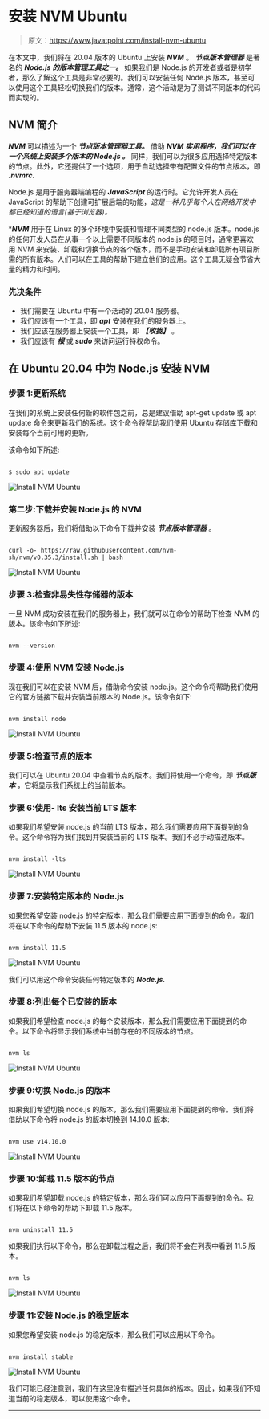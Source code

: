 # 安装 NVM Ubuntu

> 原文：<https://www.javatpoint.com/install-nvm-ubuntu>

在本文中，我们将在 20.04 版本的 Ubuntu 上安装 ***NVM*** 。 ***节点版本管理器*** 是著名的 ***Node.js 的版本管理工具之一。*** 如果我们是 Node.js 的开发者或者是初学者，那么了解这个工具是非常必要的。我们可以安装任何 Node.js 版本，甚至可以使用这个工具轻松切换我们的版本。通常，这个活动是为了测试不同版本的代码而实现的。

## NVM 简介

***NVM*** 可以描述为一个 ***节点版本管理器工具。*** 借助 ***NVM 实用程序，我们可以在一个系统上安装多个版本的 ***Node.js*** 。*** 同样，我们可以为很多应用选择特定版本的节点。此外，它还提供了一个选项，用于自动选择带有配置文件的节点版本，即 ***.nvmrc.***

Node.js 是用于服务器端编程的 ***JavaScript*** 的运行时。它允许开发人员在 JavaScript 的帮助下创建可扩展后端的功能，*这是一种几乎每个人在网络开发中都已经知道的语言(基于浏览器)。*

 ****NVM*** 用于在 Linux 的多个环境中安装和管理不同类型的 node.js 版本。node.js 的任何开发人员在从事一个以上需要不同版本的 node.js 的项目时，通常更喜欢用 NVM 来安装、卸载和切换节点的各个版本，而不是手动安装和卸载所有项目所需的所有版本。人们可以在工具的帮助下建立他们的应用。这个工具无疑会节省大量的精力和时间。

### 先决条件

*   我们需要在 Ubuntu 中有一个活动的 20.04 服务器。
*   我们应该有一个工具，即 ***apt*** 安装在我们的服务器上。
*   我们应该在服务器上安装一个工具，即 ***【收拢】*** 。
*   我们应该有 ***根*** 或 ***sudo*** 来访问运行特权命令。

## 在 Ubuntu 20.04 中为 Node.js 安装 NVM

### 步骤 1:更新系统

在我们的系统上安装任何新的软件包之前，总是建议借助 apt-get update 或 apt update 命令来更新我们的系统。这个命令将帮助我们使用 Ubuntu 存储库下载和安装每个当前可用的更新。

该命令如下所述:

```

$ sudo apt update

```

![Install NVM Ubuntu](img/1057721e983ccf3b4286a8f28d6f353e.png)

### 第二步:下载并安装 Node.js 的 NVM

更新服务器后，我们将借助以下命令下载并安装 ***节点版本管理器*** 。

```

curl -o- https://raw.githubusercontent.com/nvm-sh/nvm/v0.35.3/install.sh | bash

```

![Install NVM Ubuntu](img/e8291bbfc0db02f24c2964c41c2927a4.png)

### 步骤 3:检查非易失性存储器的版本

一旦 NVM 成功安装在我们的服务器上，我们就可以在命令的帮助下检查 NVM 的版本。该命令如下所述:

```

nvm --version

```

### 步骤 4:使用 NVM 安装 Node.js

现在我们可以在安装 NVM 后，借助命令安装 node.js。这个命令将帮助我们使用它的官方链接下载并安装当前版本的 Node.js。该命令如下:

```

nvm install node

```

![Install NVM Ubuntu](img/4dbf8989d78c53d0978df76118ff6ad1.png)

### 步骤 5:检查节点的版本

我们可以在 Ubuntu 20.04 中查看节点的版本。我们将使用一个命令，即 ***节点版本*** ，它将显示我们系统上的当前版本。

### 步骤 6:使用- lts 安装当前 LTS 版本

如果我们希望安装 node.js 的当前 LTS 版本，那么我们需要应用下面提到的命令。这个命令将为我们找到并安装当前的 LTS 版本。我们不必手动描述版本。

```

nvm install -lts

```

![Install NVM Ubuntu](img/4269afe92452beffb06afd7e6ea739f7.png)

### 步骤 7:安装特定版本的 Node.js

如果您希望安装 node.js 的特定版本，那么我们需要应用下面提到的命令。我们将在以下命令的帮助下安装 11.5 版本的 node.js:

```

nvm install 11.5

```

![Install NVM Ubuntu](img/818bd9bb27f4d0df55cad19028230f0c.png)

我们可以用这个命令安装任何特定版本的 ***Node.js.***

### 步骤 8:列出每个已安装的版本

如果我们希望检查 node.js 的每个安装版本，那么我们需要应用下面提到的命令。以下命令将显示我们系统中当前存在的不同版本的节点。

```

nvm ls

```

![Install NVM Ubuntu](img/168ceb9f0c84baea0862f06313b09189.png)

### 步骤 9:切换 Node.js 的版本

如果我们希望切换 node.js 的版本，那么我们需要应用下面提到的命令。我们将借助以下命令将 node.js 的版本切换到 14.10.0 版本:

```

nvm use v14.10.0

```

![Install NVM Ubuntu](img/fda3fd3b145ee0ab89f194dfe7f88c8a.png)

### 步骤 10:卸载 11.5 版本的节点

如果我们希望卸载 node.js 的特定版本，那么我们可以应用下面提到的命令。我们将在以下命令的帮助下卸载 11.5 版本。

```

nvm uninstall 11.5

```

如果我们执行以下命令，那么在卸载过程之后，我们将不会在列表中看到 11.5 版本。

```

nvm ls

```

![Install NVM Ubuntu](img/9ffc95b83b8fd2ab51aba2e958e44ce2.png)

### 步骤 11:安装 Node.js 的稳定版本

如果您希望安装 node.js 的稳定版本，那么我们可以应用以下命令。

```

nvm install stable

```

![Install NVM Ubuntu](img/a501a39ffaa95b4fee91884dd27ca571.png)

我们可能已经注意到，我们在这里没有描述任何具体的版本。因此，如果我们不知道当前的稳定版本，可以使用这个命令。

* * **